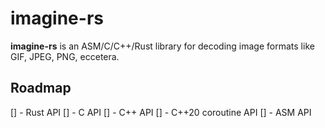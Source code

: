 # imagine-rs

**imagine-rs** is an ASM/C/C++/Rust library for decoding image formats like GIF, JPEG, PNG, eccetera.

## Roadmap

[] - Rust API
[] - C API
[] - C++ API
[] - C++20 coroutine API
[] - ASM API
